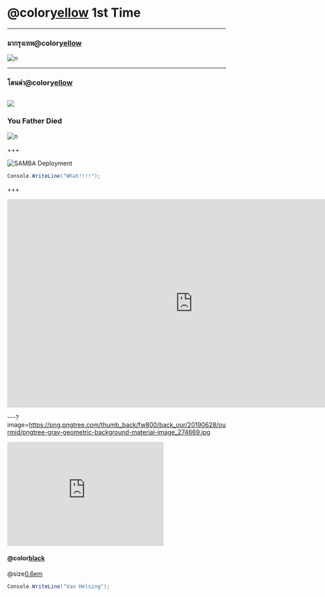 # @color[yellow](BKK) 1st Time #
---
### มากรุงเทพ@color[yellow](ครั้งแรก)

![n](https://sv1.picz.in.th/images/2019/12/03/itVhil.md.png)



---
### โดนด่า@color[yellow](ครั้งเเรก)
![](https://sv1.picz.in.th/images/2019/12/03/itXDbV.png)
---

### You Father Died
![n](https://sv1.picz.in.th/images/2019/12/03/itVlXf.md.png)

+++

![SAMBA Deployment](https://f.ptcdn.info/683/004/000/1367335060-1362392742-o.gif)

```c# 
Console.WriteLine("What!!!!");
```

+++
<iframe width="853" height="480" src="https://www.youtube.com/embed/ve0WYVb-4po" frameborder="0" allow="accelerometer; autoplay; encrypted-media; gyroscope; picture-in-picture" allowfullscreen></iframe> 

---?image=https://png.pngtree.com/thumb_back/fw800/back_our/20190628/ourmid/pngtree-gray-geometric-background-material-image_274669.jpg
<iframe width="360" height="240" src="https://www.youtube.com/embed/WfSqZVGCCyw" frameborder="0" allow="accelerometer; autoplay; encrypted-media; gyroscope; picture-in-picture" allowfullscreen></iframe>

#### @color[black](เนื้อเรื่อง)
 @size[0.6em](@color[black](วันหนึ่งได้มี่คู่ชายหญิงเดินเข้าไปในปราสาทเพื่อล่าแวมไพร์แต่แวมไพร์ก็ไม่ได้โง่จนให้พวกนักล่าล่าได้ง่ายๆเลยทำการโจมตีพวกนักล่าจนใกล้ชนะแต่พวกนักล่ามีสกิลพระเอกนางเอกเลยสามารถเอาชนะแวมไพร์ได้))
```c#
Console.WriteLine("Van Helsing");
```

